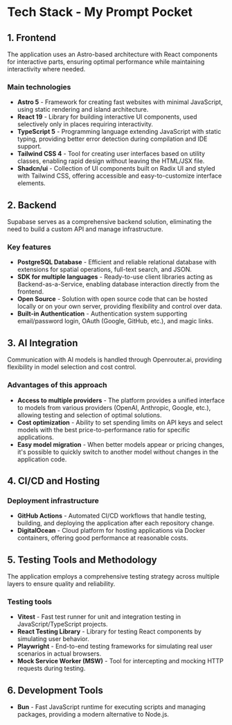 # Tech Stack - My Prompt Pocket

## 1. Frontend

The application uses an Astro-based architecture with React components for interactive parts, ensuring optimal performance while maintaining interactivity where needed.

### Main technologies

- **Astro 5** - Framework for creating fast websites with minimal JavaScript, using static rendering and island architecture.
- **React 19** - Library for building interactive UI components, used selectively only in places requiring interactivity.
- **TypeScript 5** - Programming language extending JavaScript with static typing, providing better error detection during compilation and IDE support.
- **Tailwind CSS 4** - Tool for creating user interfaces based on utility classes, enabling rapid design without leaving the HTML/JSX file.
- **Shadcn/ui** - Collection of UI components built on Radix UI and styled with Tailwind CSS, offering accessible and easy-to-customize interface elements.

## 2. Backend

Supabase serves as a comprehensive backend solution, eliminating the need to build a custom API and manage infrastructure.

### Key features

- **PostgreSQL Database** - Efficient and reliable relational database with extensions for spatial operations, full-text search, and JSON.
- **SDK for multiple languages** - Ready-to-use client libraries acting as Backend-as-a-Service, enabling database interaction directly from the frontend.
- **Open Source** - Solution with open source code that can be hosted locally or on your own server, providing flexibility and control over data.
- **Built-in Authentication** - Authentication system supporting email/password login, OAuth (Google, GitHub, etc.), and magic links.

## 3. AI Integration

Communication with AI models is handled through Openrouter.ai, providing flexibility in model selection and cost control.

### Advantages of this approach

- **Access to multiple providers** - The platform provides a unified interface to models from various providers (OpenAI, Anthropic, Google, etc.), allowing testing and selection of optimal solutions.
- **Cost optimization** - Ability to set spending limits on API keys and select models with the best price-to-performance ratio for specific applications.
- **Easy model migration** - When better models appear or pricing changes, it's possible to quickly switch to another model without changes in the application code.

## 4. CI/CD and Hosting

### Deployment infrastructure

- **GitHub Actions** - Automated CI/CD workflows that handle testing, building, and deploying the application after each repository change.
- **DigitalOcean** - Cloud platform for hosting applications via Docker containers, offering good performance at reasonable costs.

## 5. Testing Tools and Methodology

The application employs a comprehensive testing strategy across multiple layers to ensure quality and reliability.

### Testing tools

- **Vitest** - Fast test runner for unit and integration testing in JavaScript/TypeScript projects.
- **React Testing Library** - Library for testing React components by simulating user behavior.
- **Playwright** - End-to-end testing frameworks for simulating real user scenarios in actual browsers.
- **Mock Service Worker (MSW)** - Tool for intercepting and mocking HTTP requests during testing.

## 6. Development Tools

- **Bun** - Fast JavaScript runtime for executing scripts and managing packages, providing a modern alternative to Node.js.
